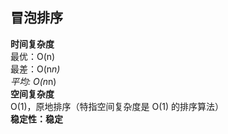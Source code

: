 ## 冒泡排序     

**时间复杂度**   
最优：O(n)     
最差：O(n*n)    
平均: O(n*n)    
**空间复杂度**     
O(1)，原地排序（特指空间复杂度是 O(1) 的排序算法）      
**稳定性：稳定**    

```javascript


```
